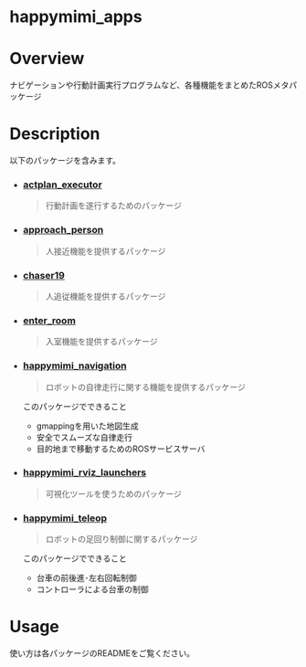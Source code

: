# happymimi_apps
# Overview
ナビゲーションや行動計画実行プログラムなど、各種機能をまとめたROSメタパッケージ

# Description
以下のパッケージを含みます。

- ### [actplan_executor](./actplan_executor)
  > 行動計画を遂行するためのパッケージ

- ### [approach_person](./approach_person)
  > 人接近機能を提供するパッケージ

- ### [chaser19](./chaser19)
  > 人追従機能を提供するパッケージ

- ### [enter_room](./enter_room)
  > 入室機能を提供するパッケージ

- ### [happymimi_navigation](./happymimi_navigation)
  > ロボットの自律走行に関する機能を提供するパッケージ
  
  このパッケージでできること
  - gmappingを用いた地図生成
  - 安全でスムーズな自律走行
  - 目的地まで移動するためのROSサービスサーバ

- ### [happymimi_rviz_launchers](./happymimi_rviz_launchers)
  > 可視化ツールを使うためのパッケージ

- ### [happymimi_teleop](./happymimi_teleop)
  > ロボットの足回り制御に関するパッケージ
  
  このパッケージでできること
  - 台車の前後進･左右回転制御
  - コントローラによる台車の制御
  

 
  
  
# Usage
使い方は各パッケージのREADMEをご覧ください。
